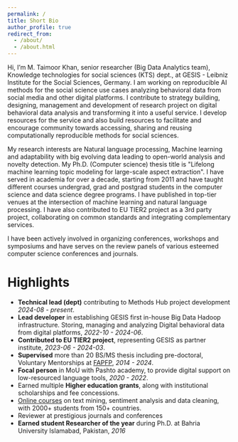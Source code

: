 ```yaml
---
permalink: /
title: Short Bio
author_profile: true
redirect_from: 
  - /about/
  - /about.html
---
```


Hi, I’m M. Taimoor Khan, senior researcher (Big Data Analytics team), Knowledge technologies for social sciences (KTS) dept., at GESIS - Leibniz Institute for the Social Sciences, Germany. I am working on reproducible AI methods for the social science use cases analyzing behavioral data from social media and other digital platforms. I contribute to strategy building, designing, management and development of research project on digital behavioral data analysis and transforming it into a useful service. I develop resources for the service and also build resources to facilitate and encourage community towards accessing, sharing and reusing computationally reproducible methods for social sciences.

My research interests are Natural language processing, Machine learning and adaptability with big evolving data leading to open-world analysis and novelty detection. My Ph.D. (Computer science) thesis title is "Lifelong machine learning topic modeling for large-scale aspect extraction". I have served in academia for over a decade, starting from 2011 and have taught different courses undergrad, grad and postgrad students in the computer science and data science degree programs. I have published in top-tier venues at the intersection of machine learning and natural language processing. I have also contributed to EU TIER2 project as a 3rd party project, collaborating on common standards and integrating complementary services. 

I have been actively involved in organizing conferences, workshops and symposiums and have serves on the review panels of various esteemed computer science conferences and journals.



Highlights
======
- <strong>Technical lead (dept)</strong> contributing to Methods Hub project development <em>2024-08 - present</em>.
- <strong>Lead developer</strong> in establishing GESIS first in-house Big Data Hadoop infrastructure. Storing, managing and analyzing Digital behavioral data from digital platforms, <em>2022-10 - 2024-06</em>.
- <strong>Contributed to EU TIER2 project</strong>, representing GESIS as partner institute, <em>2023-06 - 2024-03</em>.
- <strong>Supervised</strong> more than 20 BS/MS thesis including pre-doctoral, Voluntary Mentorships at <a href="\href{https://airtable.com/shr99BCZFvYUgjCB8/tblEHHtuMGBXHqVc4">FAPFP</a>, <em>2014 - 2024</em>.
- <strong>Focal person</strong> in MoU with Pashto academy, to provide digital support on low-resourced language tools, <em>2020 - 2022</em>.
- Earned multiple <strong>Higher education grants</strong>, along with institutional scholarships and fee concessions.
- <a href="https://www.udemy.com/user/muhammad-taimoor-khan/">Online courses</a> on text mining, sentiment analysis and data cleaning, with 2000+ students from 150+ countries.
- Reviewer at prestigious journals and conferences  
- <strong>Earned student Researcher of the year</strong> during Ph.D. at Bahria University Islamabad, Pakistan, <em>2016</em>
